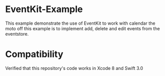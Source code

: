 # EventKit-Example
This example demonstrate the use of EventKit to work with calendar the moto off this example is to implement add, delete and edit events from the eventstore.
# Compatibility
Verified that this repository's code works in Xcode 8 and Swift 3.0
